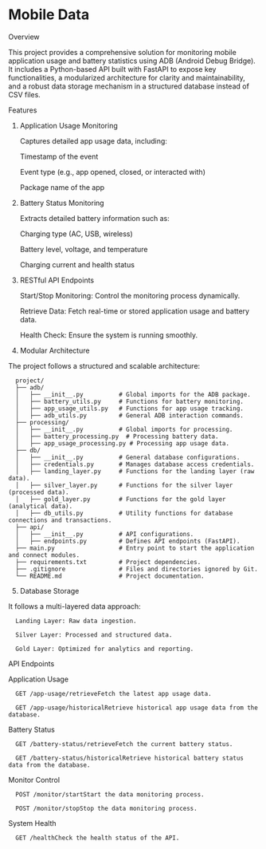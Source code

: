 # Mobile Data


Overview

This project provides a comprehensive solution for monitoring mobile application usage and battery statistics using ADB (Android Debug Bridge). It includes a Python-based API built with FastAPI to expose key functionalities, a modularized architecture for clarity and maintainability, and a robust data storage mechanism in a structured database instead of CSV files.

Features

1. Application Usage Monitoring

      Captures detailed app usage data, including:

      Timestamp of the event

      Event type (e.g., app opened, closed, or interacted with)

      Package name of the app

2. Battery Status Monitoring

      Extracts detailed battery information such as:

      Charging type (AC, USB, wireless)

      Battery level, voltage, and temperature

      Charging current and health status

3. RESTful API Endpoints

      Start/Stop Monitoring: Control the monitoring process dynamically.

      Retrieve Data: Fetch real-time or stored application usage and battery data.

      Health Check: Ensure the system is running smoothly.

4. Modular Architecture

The project follows a structured and scalable architecture:

      project/
      ├── adb/
      │   ├── __init__.py          # Global imports for the ADB package.
      │   ├── battery_utils.py     # Functions for battery monitoring.
      │   ├── app_usage_utils.py   # Functions for app usage tracking.
      │   ├── adb_utils.py         # General ADB interaction commands.
      ├── processing/
      │   ├── __init__.py          # Global imports for processing.
      │   ├── battery_processing.py  # Processing battery data.
      │   ├── app_usage_processing.py # Processing app usage data.
      ├── db/
      │   ├── __init__.py          # General database configurations.
      │   ├── credentials.py       # Manages database access credentials.
      │   ├── landing_layer.py     # Functions for the landing layer (raw data).
      │   ├── silver_layer.py      # Functions for the silver layer (processed data).
      │   ├── gold_layer.py        # Functions for the gold layer (analytical data).
      │   ├── db_utils.py          # Utility functions for database connections and transactions.
      ├── api/
      │   ├── __init__.py          # API configurations.
      │   ├── endpoints.py         # Defines API endpoints (FastAPI).
      ├── main.py                  # Entry point to start the application and connect modules.
      ├── requirements.txt         # Project dependencies.
      ├── .gitignore               # Files and directories ignored by Git.
      └── README.md                # Project documentation.

5. Database Storage

It follows a multi-layered data approach:

      Landing Layer: Raw data ingestion.

      Silver Layer: Processed and structured data.

      Gold Layer: Optimized for analytics and reporting.

API Endpoints

Application Usage

      GET /app-usage/retrieveFetch the latest app usage data.

      GET /app-usage/historicalRetrieve historical app usage data from the database.

Battery Status

      GET /battery-status/retrieveFetch the current battery status.

      GET /battery-status/historicalRetrieve historical battery status data from the database.

Monitor Control

      POST /monitor/startStart the data monitoring process.

      POST /monitor/stopStop the data monitoring process.

System Health

      GET /healthCheck the health status of the API.






